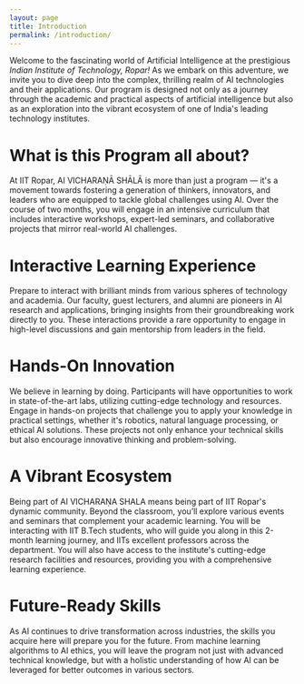 ```yaml
---
layout: page
title: Introduction
permalink: /introduction/
---
```

Welcome to the fascinating world of Artificial Intelligence at the prestigious *Indian Institute of Technology, Ropar!* As we embark on this adventure, we invite you to dive deep into the complex, thrilling realm of AI technologies and their applications. Our program is designed not only as a journey through the academic and practical aspects of artificial intelligence but also as an exploration into the vibrant ecosystem of one of India's leading technology institutes.


# What is this Program all about?

At IIT Ropar, AI VICHARAṆĀ SHĀLĀ is more than just a program — it's a movement towards fostering a generation of thinkers, innovators, and leaders who are equipped to tackle global challenges using AI. Over the course of two months, you will engage in an intensive curriculum that includes interactive workshops, expert-led seminars, and collaborative projects that mirror real-world AI challenges.


# Interactive Learning Experience

Prepare to interact with brilliant minds from various spheres of technology and academia. Our faculty, guest lecturers, and alumni are pioneers in AI research and applications, bringing insights from their groundbreaking work directly to you. These interactions provide a rare opportunity to engage in high-level discussions and gain mentorship from leaders in the field. 


# Hands-On Innovation

We believe in learning by doing. Participants will have opportunities to work in state-of-the-art labs, utilizing cutting-edge technology and resources. Engage in hands-on projects that challenge you to apply your knowledge in practical settings, whether it's robotics, natural language processing, or ethical AI solutions. These projects not only enhance your technical skills but also encourage innovative thinking and problem-solving.


# A Vibrant Ecosystem

Being part of AI VICHARAṆA SHALA means being part of IIT Ropar's dynamic community. Beyond the classroom, you’ll explore various events and seminars that complement your academic learning. You will be interacting with IIT B.Tech students, who will guide you along in this 2-month learning journey, and IITs excellent professors across the department.  You will also have access to the institute's cutting-edge research facilities and resources, providing you with a comprehensive learning experience.


# Future-Ready Skills

As AI continues to drive transformation across industries, the skills you acquire here will prepare you for the future. From machine learning algorithms to AI ethics, you will leave the program not just with advanced technical knowledge, but with a holistic understanding of how AI can be leveraged for better outcomes in various sectors.

